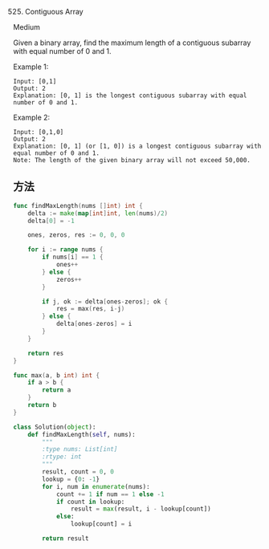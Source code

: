 525. Contiguous Array


Medium


Given a binary array, find the maximum length of a contiguous subarray with equal number of 0 and 1.

Example 1:
```
Input: [0,1]
Output: 2
Explanation: [0, 1] is the longest contiguous subarray with equal number of 0 and 1.
```

Example 2:
```
Input: [0,1,0]
Output: 2
Explanation: [0, 1] (or [1, 0]) is a longest contiguous subarray with equal number of 0 and 1.
Note: The length of the given binary array will not exceed 50,000.
```

## 方法


```go
func findMaxLength(nums []int) int {
    delta := make(map[int]int, len(nums)/2)
	delta[0] = -1

	ones, zeros, res := 0, 0, 0

	for i := range nums {
		if nums[i] == 1 {
			ones++
		} else {
			zeros++
		}

		if j, ok := delta[ones-zeros]; ok {
			res = max(res, i-j)
		} else {
			delta[ones-zeros] = i
		}
	}

	return res
}

func max(a, b int) int {
	if a > b {
		return a
	}
	return b
}
```



```python
class Solution(object):
    def findMaxLength(self, nums):
        """
        :type nums: List[int]
        :rtype: int
        """
        result, count = 0, 0
        lookup = {0: -1}
        for i, num in enumerate(nums):
            count += 1 if num == 1 else -1
            if count in lookup:
                result = max(result, i - lookup[count])
            else:
                lookup[count] = i

        return result
```
